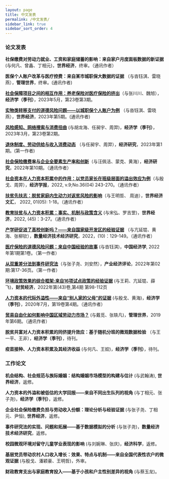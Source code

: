 ```yaml
---
layout: page
title: 中文发表
permalink: /中文发表/
sidebar_link: true
sidebar_sort_order: 4
---
```


### 论文发表

**社保缴费对劳动力就业、工资和家庭储蓄的影响：来自家户月度面板数据的新证据** (与何凡、曾鑫、丁相元)，**世界经济**，终审。（通讯作者）

**医保个人账户改革与医疗控费：来自某市城职保大数据的证据** （与沓钰淇、雷晓燕），**管理世界**，终审。(通讯作者)

[**社会保障项目之间的相互作用：养老保险对医疗保险的挤出**](https://www.nsd.pku.edu.cn/cbw/jjxjk/qkml/530301.htm)（与张川川、魏旭），**经济学（季刊）**，2023年5月，第23卷第3期。

[**实物类转移支付的道德风险问题——以城职保个人账户为例**](https://manu30.magtech.com.cn/sjjj/CN/abstract/abstract899.shtml) （与沓钰淇、雷晓燕），**世界经济**，2023年第5期。(通讯作者)

[**风险感知、网络搜索与消费扭曲**](https://www.nsd.pku.edu.cn/cbw/jjxjk/qkml/529144.htm) (与胡龙海、任昶宇、周羿)，**经济学（季刊）**，2023年3月，第23卷第2期。

[**退休制度、劳动供给与收入消费动态**](http://www.erj.cn/cn/mlInfo.aspx?m=20230222141814467743&n=20230222141900483746&tip=0) （与任昶宇、周羿），**经济研究**，2023年第1期。(第一作者)

[**社会保险缴费率与企业全要素生产率和创新**](http://www.erj.cn/cn/mlInfo.aspx?m=20220309094605133049&n=20221121150525017677&tip=0)（与汪佩洁、蒙克、黄海），**经济研究**，2022年第10期。（通讯作者）

[**社会资本在人力资本积累中的作用：以党员家长在班级层面的溢出效应为例**](http://www.cje.sem.tsinghua.edu.cn/WKG/WebPublication/paperDigest.aspx?paperID=e5ac34e7-710f-4ad4-b77b-b76bdacf7bb4)（与殷戈、周羿），**经济学报**，2022, v.9;No.36(04) 243-270。（通讯作者）

[**扶贫先扶志：脱贫家庭内生动力对返贫风险的影响**](http://sjjjwh.magtech.com.cn/CN/Y2022/V01/I05/1)（与王明哲、 周迪），**世界经济文汇**， 2022, 01(05): 1-18。（通讯作者）

[**教育扶贫与人力资本积累：事实、机制与政策含义**](https://manu30.magtech.com.cn/sjjj/CN/abstract/abstract829.shtml) (与宋弘、罗吉罡)，**世界经济**，2022, (45)：3-27。（通讯作者）

[**产学研促进了高校创新吗？——来自国家级开发区的经验证据**](http://www.jqte.net/sljjjsjjyj/ch/reader/view_abstract.aspx?file_no=20221007&flag=1) （与亢延锟、黄海、张柳钦），**数量经济技术经济研究**，2022，(10)：129-149。（通讯作者）

[**医疗保险的道德风险问题：来自中国经验的故事**](http://www.jcejournal.com.cn/CN/abstract/abstract5.shtml) (与沓钰淇)，**中国经济学**, 2022年第1期第1卷。（第一作者）

[**从双重差分法到事件研究法**](https://kns.cnki.net/kcms/detail/detail.aspx?FileName=XDCH20211224001&DbName=CAPJ2022)（与张子尧、刘安然），**产业经济评论**，2022年第02期:第17-36页。（第一作者）

[**环境政策效果的综合框架:来自16项试点政策的经验证据**](http://cmjj.ajcass.org/Magazine/Show?ID=824) (与王莉、亢延锟、薛飞)，**财贸经济**，2022年第(43)卷,第4期 第98-112页

[**人力资本的代际外溢性——来自“别人家的父母”的证据**](http://www.oaj.pku.edu.cn/jjx/CN/10.13821/j.cnki.ceq.2020.03.16#1) (与殷戈、黄海)，**经济学（季刊）**，2020年7月，第19卷第4期。（通讯作者）

[**贸易自由化如何影响中国区域劳动力市场？**](http://www.mwm.net.cn/fileCache/pdf/M/%e8%b4%b8%e6%98%93%e8%87%aa%e7%94%b1%e5%8c%96%e5%a6%82%e4%bd%95%e5%bd%b1%e5%93%8d%e4%b8%ad%e5%9b%bd%e5%8c%ba%e5%9f%9f%e5%8a%b3%e5%8a%a8%e5%8a%9b%e5%b8%82%e5%9c%ba_%e6%88%b4%e8%a7%85.pdf) (与戴觅、张轶凡)，**管理世界**，2019年第6期。（通讯作者）

**脱贫共富对人力资本积累的同侪提升效应：基于随机分班的微观数据检验** （与王一平、王非），**经济学（季刊）**，待刊。

**疫苗接种、人力资本积累及其经济收益** (与何凡、王姣)，**经济学（季刊）**，待刊。


### 工作论文

**机会结构、社会规范与族际婚姻：结构婚姻市场模型的构建与估计** (与武翰涛), **世界经济**，返修。

**人力资本的外溢和被低估的大学回报——来自不同出生队列的视角** (与丁相元、张子尧)，**经济学（季刊）**，返修。

**企业社会保险缴费负担与劳动收入份额：理论分析与经验证据** (与张子尧、丁相元、尹恒), **世界经济**，返修。

**事件研究法的实现、问题和拓展——基于数据模拟的分析** (与张子尧)，**数量经济技术经济研究**，返修。

**校园微观环境对留守儿童学业表现的影响** (与刘婉琳、张庆)，**经济科学**，返修。

**基层党员带动农村人口收入增长：效果、特点与机制——来自全国代表性农户的微观证据** (与殷戈、潘颖豪、王明哲)，外审。

**财政教育支出与家庭教育投入——基于小孩和户主性别差异的视角** (与蔡玉龙)。

